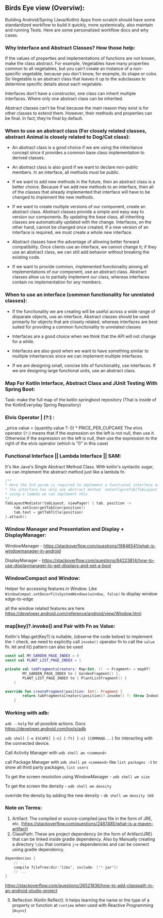 ## Birds Eye view (Overviw):
Building Android/Spring (Java/Kotlin) Apps from scratch should have some standardized workflow to build it quickly, more systemically, also maintain and running Tests. Here are some personalized workflow docs and why cases.


### Why Interface and Abstract Classes? How those help:
 If the values of properties and implementations of functions are not known, make the class abstract. For example, Vegetables have many properties common to all vegetables, but you can't create an instance of a non-specific vegetable, because you don't know, for example, its shape or color. So Vegetable is an abstract class that leaves it up to the subclasses to determine specific details about each vegetable.

Interfaces don’t have a constructor, one class can inherit multiple interfaces. Where only one abstract class can be inherited.

Abstract classes can’t be final because the main reason they exist is for other classes to extend them. However, their methods and properties can be final. In fact, they’re final by default.

### When to use an abstract class (For closely related classes, abstract Animal is closely related to Dog/Cat class):
- An abstract class is a good choice if we are using the inheritance concept since it provides a common base class implementation to derived classes.

- An abstract class is also good if we want to declare non-public members. In an interface, all methods must be public.

- If we want to add new methods in the future, then an abstract class is a better choice. Because if we add new methods to an interface, then all of the classes that already implemented that interface will have to be changed to implement the new methods.

- If we want to create multiple versions of our component, create an abstract class. Abstract classes provide a simple and easy way to version our components. By updating the base class, all inheriting classes are automatically updated with the change. Interfaces, on the other hand, cannot be changed once created. If a new version of an interface is required, we must create a whole new interface.

- Abstract classes have the advantage of allowing better forward compatibility. Once clients use an interface, we cannot change it; if they use an abstract class, we can still add behavior without breaking the existing code.

- If we want to provide common, implemented functionality among all implementations of our component, use an abstract class. Abstract classes allow us to partially implement our class, whereas interfaces contain no implementation for any members.


### When to use an interface (common functionality for unrelated classes):
- If the functionality we are creating will be useful across a wide range of disparate objects, use an interface. Abstract classes should be used primarily for objects that are closely related, whereas interfaces are best suited for providing a common functionality to unrelated classes

- Interfaces are a good choice when we think that the API will not change for a while.

- Interfaces are also good when we want to have something similar to multiple inheritances since we can implement multiple interfaces.

- If we are designing small, concise bits of functionality, use interfaces. If we are designing large functional units, use an abstract class.

### Map For Kotlin Interface, Abstract Class and JUnit Testing With Spring Boot:
Task: make the full map of the kotlin springboot repository (That is inside of the KotlinEveryday Spring Repository)


### Elvis Operator | (?:) :
_price.value = (quantity.value ?: 0) * PRICE_PER_CUPCAKE
The elvis operator (`?:`) means that if the expression on the left is not null, then use it. Otherwise if the expression on the left is null, then use the expression to the right of the elvis operator (which is "0" in this case)

### Functional Interface || Lambda Interface || SAM:
It's like Java's Single Abstract Method Class. With kotlin's syntactic sugar, we can implement the abstract method just like a lambda fn.
```kotlin
/**
* Here the 3rd param is required to implement a functional interface or SAM named TabLayoutMediator.TabConfigurationStrategy
* the interface has only one abstract method `onConfigureTab(TabLayout.Tab tab, int position)` which we need to implement.
* using a lambda we can implement this
*/
TabLayoutMediator(tabLayout, viewPager) { tab, position ->
    tab.setIcon(getTabIcon(position))
    tab.text = getTabTitle(position)
}.attach()
```

### Window Manager and Presentation and Display + DisplayManager:
WindowManager - https://stackoverflow.com/questions/19846541/what-is-windowmanager-in-android


DisplayManager - https://stackoverflow.com/questions/64223814/how-to-use-displaymanager-to-get-displays-and-set-a-bool


### WindowCompact and Window:
Helper for accessing features in Window. Like `WindowCompat.setDecorFitsSystemWindows(window, false)` to display window edge-to-edge

all the window related features are here https://developer.android.com/reference/android/view/Window.html

### map[key]?.invoke() and Pair with Fn as Value:
Kotlin's Map.get(Key?) is nullable, (observe the code below) to implement the `?` check, we need to explicitly call `invoke()` operator fn to call the `value` fn. let and it() pattern can also be used

```kotlin
const val MY_GARDEN_PAGE_INDEX = 0
const val PLANT_LIST_PAGE_INDEX = 1

private val tabFragmentsCreators: Map<Int, () -> Fragment> = mapOf(
        MY_GARDEN_PAGE_INDEX to { GardenFragment() },
        PLANT_LIST_PAGE_INDEX to { PlantListFragment() }
    )

override fun createFragment(position: Int): Fragment {
        return tabFragmentsCreators[position]?.invoke() ?: throw IndexOutOfBoundsException()
    }
```

### Working with adb:
`adb --help` for all possible actions.
Docs https://developer.android.com/tools/adb

`adb shell [-e ESCAPE] [-n] [-Tt] [-x] [COMMAND...]` for interacting with the connected device. 

Call Activity Manager with `adb shell am <command>`

call Package Manager with `adb shell pm <command>` like `list packages -3` to show all third party packages, `list users`


To get the screen resolution using WindowManager -  `adb shell wm size`

To get the screen the density - `adb shell wm density`

override the density by adding the new density - `db shell wm density 160`




### Note on Terms:
1. Artifact: The compiled or source-compiled java file in the form of JRE, etc. (https://stackoverflow.com/questions/2487485/what-is-a-maven-artifact)
2. ClassPath: These are project dependency (in the form of Artifact/JRE) that can be linked inside gradle dependency. Also by Manually creating a directory `libs` that contains `jre` dependencies and can be connect using gradle dependency.
```kotlin
dependencies {
    // ...
    compile fileTree(dir:'libs', include: ['*.jar'])
    // ...
}
```
https://stackoverflow.com/questions/26521836/how-to-add-classpath-in-an-android-studio-project

3. Reflection (Kotlin Reflect): It helps learning the name or the type of a property or function at `runtime` when used with Reactive Programming (`Async`)